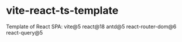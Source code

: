# vite-react-ts-template
Template of React SPA: vite@5 react@18 antd@5 react-router-dom@6 react-query@5
